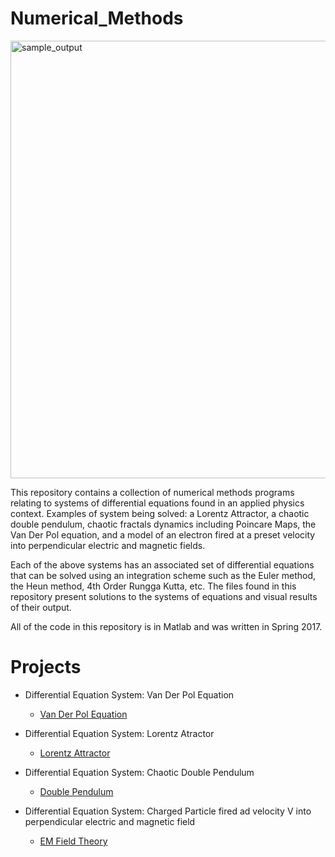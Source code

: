 # Numerical_Methods

<img width="700" alt="sample_output" src="https://user-images.githubusercontent.com/20422614/38121056-e0304132-339a-11e8-8914-9f248ede183c.png">

This repository contains a collection of numerical methods programs relating to systems of differential equations found in an applied physics context. Examples of system being solved: a Lorentz Attractor, a chaotic double pendulum, chaotic fractals dynamics including Poincare Maps, the Van Der Pol equation, and a model of an electron fired at a preset velocity into perpendicular electric and magnetic fields.

Each of the above systems has an associated set of differential equations that can be solved using an integration scheme such as the
Euler method, the Heun method, 4th Order Rungga Kutta, etc. The files found in this repository present solutions to the systems of
equations and visual results of their output. 

All of the code in this repository is in Matlab and was written in Spring 2017. 

# Projects 

* Differential Equation System: Van Der Pol Equation
  * [Van Der Pol Equation](https://github.com/spencerbertsch1/Numerical_Methods/blob/master/van_der_pol_equation.m)
  
* Differential Equation System: Lorentz Atractor
  * [Lorentz Attractor](https://github.com/spencerbertsch1/Numerical_Methods/blob/master/Lorentz_Attractor_v1.m)
  
* Differential Equation System: Chaotic Double Pendulum
  * [Double Pendulum](https://github.com/spencerbertsch1/Numerical_Methods/blob/master/chaotic_dynamics_2_v3.m)
  
* Differential Equation System: Charged Particle fired ad velocity V into perpendicular electric and magnetic field 
  * [EM Field Theory](https://github.com/spencerbertsch1/Numerical_Methods/blob/master/Fields_v1.m)
